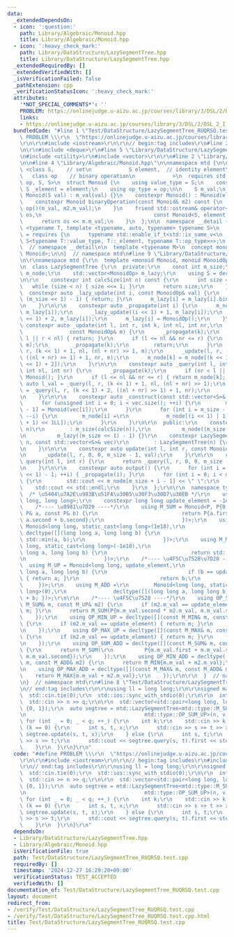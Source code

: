 ```yaml
---
data:
  _extendedDependsOn:
  - icon: ':question:'
    path: Library/Algebraic/Monoid.hpp
    title: Library/Algebraic/Monoid.hpp
  - icon: ':heavy_check_mark:'
    path: Library/DataStructure/LazySegmentTree.hpp
    title: Library/DataStructure/LazySegmentTree.hpp
  _extendedRequiredBy: []
  _extendedVerifiedWith: []
  _isVerificationFailed: false
  _pathExtension: cpp
  _verificationStatusIcon: ':heavy_check_mark:'
  attributes:
    '*NOT_SPECIAL_COMMENTS*': ''
    PROBLEM: https://onlinejudge.u-aizu.ac.jp/courses/library/3/DSL/2/DSL_2_I
    links:
    - https://onlinejudge.u-aizu.ac.jp/courses/library/3/DSL/2/DSL_2_I
  bundledCode: "#line 1 \"Test/DataStructure/LazySegmentTree_RUQRSQ.test.cpp\"\n#define\
    \ PROBLEM \\\r\n  \"https://onlinejudge.u-aizu.ac.jp/courses/library/3/DSL/2/DSL_2_I\"\
    \r\n\r\n#include <iostream>\r\n\r\n// begin:tag includes\r\n#line 2 \"Library/DataStructure/LazySegmentTree.hpp\"\
    \n\r\n#include <deque>\r\n#line 5 \"Library/DataStructure/LazySegmentTree.hpp\"\
    \n#include <utility>\r\n#include <vector>\r\n\r\n#line 2 \"Library/Algebraic/Monoid.hpp\"\
    \n\n#line 4 \"Library/Algebraic/Monoid.hpp\"\n\nnamespace mtd {\n\n  template\
    \ <class S,    // set\n            S element,  // identity element\n         \
    \   class op    // binary operation\n            >\n  requires std::is_invocable_r_v<S,\
    \ op, S, S>\n  struct Monoid {\n    using value_type = S;\n    constexpr static\
    \ S _element = element;\n    using op_type = op;\n\n    S m_val;\n    constexpr\
    \ Monoid(S val) : m_val(val) {}\n    constexpr Monoid() : Monoid(element) {}\n\
    \    constexpr Monoid binaryOperation(const Monoid& m2) const {\n      return\
    \ op()(m_val, m2.m_val);\n    }\n    friend std::ostream& operator<<(std::ostream&\
    \ os,\n                                    const Monoid<S, element, op>& m) {\n\
    \      return os << m.m_val;\n    }\n  };\n\n  namespace __detail {\n    template\
    \ <typename T, template <typename, auto, typename> typename S>\n    concept is_monoid_specialization_of\
    \ = requires {\n      typename std::enable_if_t<std::is_same_v<\n          T,\
    \ S<typename T::value_type, T::_element, typename T::op_type>>>;\n    };\n  }\
    \  // namespace __detail\n\n  template <typename M>\n  concept monoid = __detail::is_monoid_specialization_of<M,\
    \ Monoid>;\n\n}  // namespace mtd\n#line 9 \"Library/DataStructure/LazySegmentTree.hpp\"\
    \n\r\nnamespace mtd {\r\n  template <monoid Monoid, monoid MonoidOp, class op>\r\
    \n  class LazySegmentTree {\r\n  private:\r\n    const int m_size;\r\n    std::vector<Monoid>\
    \ m_node;\r\n    std::vector<MonoidOp> m_lazy;\r\n    using S = decltype(Monoid().m_val);\r\
    \n\r\n    constexpr int calcSize(int n) const {\r\n      int size = 1;\r\n   \
    \   while (size < n) { size <<= 1; }\r\n      return size;\r\n    }\r\n\r\n  \
    \  constexpr auto _lazy_update(int i, const MonoidOp& val) {\r\n      if (i >=\
    \ (m_size << 1) - 1) { return; }\r\n      m_lazy[i] = m_lazy[i].binaryOperation(val);\r\
    \n    }\r\n\r\n    constexpr auto _propagate(int i) {\r\n      m_node[i] = op()(m_node[i],\
    \ m_lazy[i]);\r\n      _lazy_update((i << 1) + 1, m_lazy[i]);\r\n      _lazy_update((i\
    \ << 1) + 2, m_lazy[i]);\r\n      m_lazy[i] = MonoidOp();\r\n    }\r\n\r\n   \
    \ constexpr auto _update(int l, int r, int k, int nl, int nr,\r\n            \
    \               const MonoidOp& m) {\r\n      _propagate(k);\r\n      if (nr <\
    \ l || r < nl) { return; }\r\n      if (l <= nl && nr <= r) {\r\n        _lazy_update(k,\
    \ m);\r\n        _propagate(k);\r\n        return;\r\n      }\r\n      _update(l,\
    \ r, (k << 1) + 1, nl, (nl + nr) >> 1, m);\r\n      _update(l, r, (k << 1) + 2,\
    \ ((nl + nr) >> 1) + 1, nr, m);\r\n      m_node[k] = m_node[(k << 1) + 1].binaryOperation(m_node[(k\
    \ << 1) + 2]);\r\n    }\r\n\r\n    constexpr auto _query(int l, int r, int k,\
    \ int nl, int nr) {\r\n      _propagate(k);\r\n      if (nr < l || r < nl) { return\
    \ Monoid(); }\r\n      if (l <= nl && nr <= r) { return m_node[k]; }\r\n     \
    \ auto l_val = _query(l, r, (k << 1) + 1, nl, (nl + nr) >> 1);\r\n      auto r_val\
    \ = _query(l, r, (k << 1) + 2, ((nl + nr) >> 1) + 1, nr);\r\n      return l_val.binaryOperation(r_val);\r\
    \n    }\r\n\r\n    constexpr auto _construct(const std::vector<S>& vec) {\r\n\
    \      for (unsigned int i = 0; i < vec.size(); ++i) {\r\n        m_node[i + m_size\
    \ - 1] = Monoid(vec[i]);\r\n      }\r\n      for (int i = m_size - 2; i >= 0;\
    \ --i) {\r\n        m_node[i] =\r\n            m_node[(i << 1) | 1].binaryOperation(m_node[(i\
    \ + 1) << 1LL]);\r\n      }\r\n    }\r\n\r\n  public:\r\n    constexpr LazySegmentTree(int\
    \ n)\r\n        : m_size(calcSize(n)),\r\n          m_node((m_size << 1) - 1),\r\
    \n          m_lazy((m_size << 1) - 1) {}\r\n    constexpr LazySegmentTree(int\
    \ n, const std::vector<S>& vec)\r\n        : LazySegmentTree(n) {\r\n      _construct(vec);\r\
    \n    }\r\n\r\n    constexpr auto update(int l, int r, const MonoidOp& val) {\r\
    \n      _update(l, r, 0, 0, m_size - 1, val);\r\n    }\r\n\r\n    constexpr auto\
    \ query(int l, int r) {\r\n      return _query(l, r, 0, 0, m_size - 1).m_val;\r\
    \n    }\r\n\r\n    constexpr auto output() {\r\n      for (int i = 0; i < (m_size\
    \ << 1) - 1; ++i) { _propagate(i); }\r\n      for (int i = 0; i < m_size; ++i)\
    \ {\r\n        std::cout << m_node[m_size + i - 1] << \" \";\r\n      }\r\n  \
    \    std::cout << std::endl;\r\n    }\r\n  };\r\n\r\n  namespace type {\r\n  \
    \  /* \u5404\u7A2E\u983B\u51FA\u30B5\u30F3\u30D7\u30EB */\r\n    using P = std::pair<long\
    \ long, long long>;\r\n    constexpr long long update_element = -1e18;\r\n\r\n\
    \    /*---- \u8981\u7D20 ----*/\r\n    using M_SUM = Monoid<P, P{0, 0}, decltype([](const\
    \ P& a, const P& b) {\r\n                           return P{a.first + b.first,\
    \ a.second + b.second};\r\n                         })>;\r\n    using M_MIN =\
    \ Monoid<long long, static_cast<long long>(1e18),\r\n                        \
    \ decltype([](long long a, long long b) {\r\n                           return\
    \ std::min(a, b);\r\n                         })>;\r\n    using M_MAX = Monoid<long\
    \ long, static_cast<long long>(-1e18),\r\n                         decltype([](long\
    \ long a, long long b) {\r\n                           return std::max(a, b);\r\
    \n                         })>;\r\n    /*---- \u4F5C\u7528\u7D20 ----*/\r\n  \
    \  using M_UP = Monoid<long long, update_element,\r\n                        decltype([](long\
    \ long a, long long b) {\r\n                          if (b == update_element)\
    \ { return a; }\r\n                          return b;\r\n                   \
    \     })>;\r\n    using M_ADD =\r\n        Monoid<long long, static_cast<long\
    \ long>(0),\r\n               decltype([](long long a, long long b) { return a\
    \ + b; })>;\r\n\r\n    /*---- \u4F5C\u7528 ----*/\r\n    using OP_SUM_UP = decltype([](const\
    \ M_SUM& m, const M_UP& m2) {\r\n      if (m2.m_val == update_element) { return\
    \ m; }\r\n      return M_SUM(P{m.m_val.second * m2.m_val, m.m_val.second});\r\n\
    \    });\r\n    using OP_MIN_UP = decltype([](const M_MIN& m, const M_UP& m2)\
    \ {\r\n      if (m2.m_val == update_element) { return m; }\r\n      return M_MIN(m2.m_val);\r\
    \n    });\r\n    using OP_MAX_UP = decltype([](const M_MAX& m, const M_UP& m2)\
    \ {\r\n      if (m2.m_val == update_element) { return m; }\r\n      return M_MAX(m2.m_val);\r\
    \n    });\r\n    using OP_SUM_ADD = decltype([](const M_SUM& m, const M_ADD& m2)\
    \ {\r\n      return M_SUM(\r\n          P{m.m_val.first + m.m_val.second * m2.m_val,\
    \ m.m_val.second});\r\n    });\r\n    using OP_MIN_ADD = decltype([](const M_MIN&\
    \ m, const M_ADD& m2) {\r\n      return M_MIN{m.m_val + m2.m_val};\r\n    });\r\
    \n    using OP_MAX_ADD = decltype([](const M_MAX& m, const M_ADD& m2) {\r\n  \
    \    return M_MAX{m.m_val + m2.m_val};\r\n    });\r\n\r\n  }  // namespace type\r\
    \n}  // namespace mtd\r\n#line 8 \"Test/DataStructure/LazySegmentTree_RUQRSQ.test.cpp\"\
    \n// end:tag includes\r\n\r\nusing ll = long long;\r\n\r\nsigned main() {\r\n\
    \  std::cin.tie(0);\r\n  std::ios::sync_with_stdio(0);\r\n\r\n  int n, q;\r\n\
    \  std::cin >> n >> q;\r\n\r\n  std::vector<std::pair<long long, long long>> v(n,\
    \ {0, 1});\r\n  auto segtree = mtd::LazySegmentTree<mtd::type::M_SUM, mtd::type::M_UP,\r\
    \n                                      mtd::type::OP_SUM_UP>(n, v);\r\n\r\n \
    \ for (int _ = 0; _ < q; ++_) {\r\n    int k;\r\n    std::cin >> k;\r\n    if\
    \ (k == 0) {\r\n      int s, t, x;\r\n      std::cin >> s >> t >> x;\r\n     \
    \ segtree.update(s, t, x);\r\n    } else {\r\n      int s, t;\r\n      std::cin\
    \ >> s >> t;\r\n      std::cout << segtree.query(s, t).first << std::endl;\r\n\
    \    }\r\n  }\r\n}\r\n"
  code: "#define PROBLEM \\\r\n  \"https://onlinejudge.u-aizu.ac.jp/courses/library/3/DSL/2/DSL_2_I\"\
    \r\n\r\n#include <iostream>\r\n\r\n// begin:tag includes\r\n#include \"./../../Library/DataStructure/LazySegmentTree.hpp\"\
    \r\n// end:tag includes\r\n\r\nusing ll = long long;\r\n\r\nsigned main() {\r\n\
    \  std::cin.tie(0);\r\n  std::ios::sync_with_stdio(0);\r\n\r\n  int n, q;\r\n\
    \  std::cin >> n >> q;\r\n\r\n  std::vector<std::pair<long long, long long>> v(n,\
    \ {0, 1});\r\n  auto segtree = mtd::LazySegmentTree<mtd::type::M_SUM, mtd::type::M_UP,\r\
    \n                                      mtd::type::OP_SUM_UP>(n, v);\r\n\r\n \
    \ for (int _ = 0; _ < q; ++_) {\r\n    int k;\r\n    std::cin >> k;\r\n    if\
    \ (k == 0) {\r\n      int s, t, x;\r\n      std::cin >> s >> t >> x;\r\n     \
    \ segtree.update(s, t, x);\r\n    } else {\r\n      int s, t;\r\n      std::cin\
    \ >> s >> t;\r\n      std::cout << segtree.query(s, t).first << std::endl;\r\n\
    \    }\r\n  }\r\n}\r\n"
  dependsOn:
  - Library/DataStructure/LazySegmentTree.hpp
  - Library/Algebraic/Monoid.hpp
  isVerificationFile: true
  path: Test/DataStructure/LazySegmentTree_RUQRSQ.test.cpp
  requiredBy: []
  timestamp: '2024-12-27 16:29:20+09:00'
  verificationStatus: TEST_ACCEPTED
  verifiedWith: []
documentation_of: Test/DataStructure/LazySegmentTree_RUQRSQ.test.cpp
layout: document
redirect_from:
- /verify/Test/DataStructure/LazySegmentTree_RUQRSQ.test.cpp
- /verify/Test/DataStructure/LazySegmentTree_RUQRSQ.test.cpp.html
title: Test/DataStructure/LazySegmentTree_RUQRSQ.test.cpp
---
```

